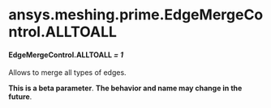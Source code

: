 # ansys.meshing.prime.EdgeMergeControl.ALLTOALL

<a id="ansys.meshing.prime.EdgeMergeControl.ALLTOALL"></a>

#### EdgeMergeControl.ALLTOALL *= 1*

Allows to merge all types of edges.

**This is a beta parameter**. **The behavior and name may change in the future**.

<!-- !! processed by numpydoc !! -->
